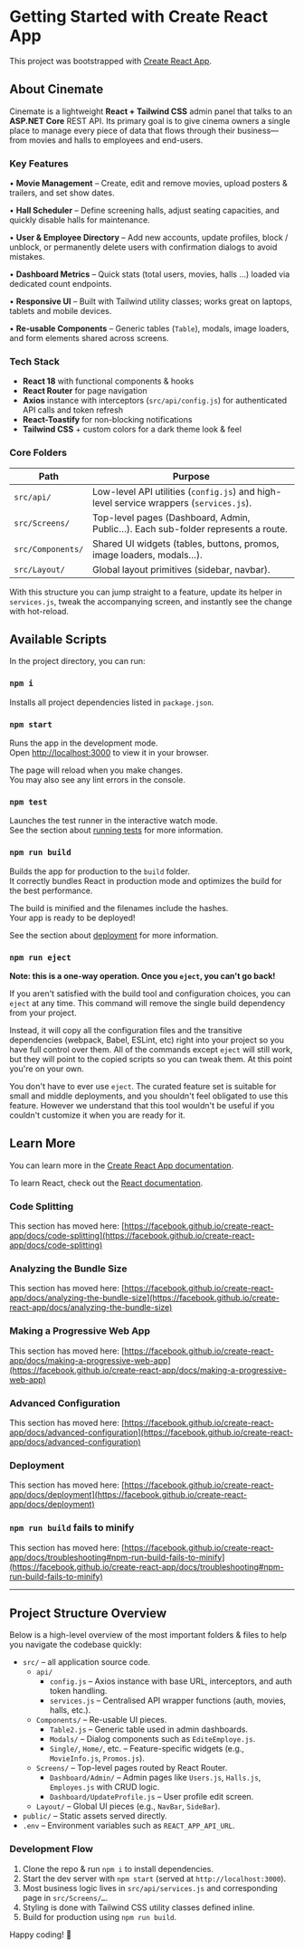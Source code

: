 # Getting Started with Create React App

This project was bootstrapped with [Create React App](https://github.com/facebook/create-react-app).

## About Cinemate

Cinemate is a lightweight **React + Tailwind CSS** admin panel that talks to an **ASP.NET Core** REST API.  Its primary goal is to give cinema owners a single place to manage every piece of data that flows through their business—from movies and halls to employees and end-users.

### Key Features

• **Movie Management** – Create, edit and remove movies, upload posters & trailers, and set show dates.

• **Hall Scheduler** – Define screening halls, adjust seating capacities, and quickly disable halls for maintenance.

• **User & Employee Directory** – Add new accounts, update profiles, block / unblock, or permanently delete users with confirmation dialogs to avoid mistakes.

• **Dashboard Metrics** – Quick stats (total users, movies, halls …) loaded via dedicated count endpoints.

• **Responsive UI** – Built with Tailwind utility classes; works great on laptops, tablets and mobile devices.

• **Re-usable Components** – Generic tables (`Table`), modals, image loaders, and form elements shared across screens.

### Tech Stack

- **React 18** with functional components & hooks
- **React Router** for page navigation
- **Axios** instance with interceptors (`src/api/config.js`) for authenticated API calls and token refresh
- **React-Toastify** for non-blocking notifications
- **Tailwind CSS** + custom colors for a dark theme look & feel

### Core Folders

| Path | Purpose |
|------|---------|
| `src/api/` | Low-level API utilities (`config.js`) and high-level service wrappers (`services.js`). |
| `src/Screens/` | Top-level pages (Dashboard, Admin, Public…). Each sub-folder represents a route. |
| `src/Components/` | Shared UI widgets (tables, buttons, promos, image loaders, modals…). |
| `src/Layout/` | Global layout primitives (sidebar, navbar). |

With this structure you can jump straight to a feature, update its helper in `services.js`, tweak the accompanying screen, and instantly see the change with hot-reload.

## Available Scripts

In the project directory, you can run:

### `npm i`

Installs all project dependencies listed in `package.json`.

### `npm start`

Runs the app in the development mode.\
Open [http://localhost:3000](http://localhost:3000) to view it in your browser.

The page will reload when you make changes.\
You may also see any lint errors in the console.

### `npm test`

Launches the test runner in the interactive watch mode.\
See the section about [running tests](https://facebook.github.io/create-react-app/docs/running-tests) for more information.

### `npm run build`

Builds the app for production to the `build` folder.\
It correctly bundles React in production mode and optimizes the build for the best performance.

The build is minified and the filenames include the hashes.\
Your app is ready to be deployed!

See the section about [deployment](https://facebook.github.io/create-react-app/docs/deployment) for more information.

### `npm run eject`

**Note: this is a one-way operation. Once you `eject`, you can't go back!**

If you aren't satisfied with the build tool and configuration choices, you can `eject` at any time. This command will remove the single build dependency from your project.

Instead, it will copy all the configuration files and the transitive dependencies (webpack, Babel, ESLint, etc) right into your project so you have full control over them. All of the commands except `eject` will still work, but they will point to the copied scripts so you can tweak them. At this point you're on your own.

You don't have to ever use `eject`. The curated feature set is suitable for small and middle deployments, and you shouldn't feel obligated to use this feature. However we understand that this tool wouldn't be useful if you couldn't customize it when you are ready for it.

## Learn More

You can learn more in the [Create React App documentation](https://facebook.github.io/create-react-app/docs/getting-started).

To learn React, check out the [React documentation](https://reactjs.org/).

### Code Splitting

This section has moved here: [https://facebook.github.io/create-react-app/docs/code-splitting](https://facebook.github.io/create-react-app/docs/code-splitting)

### Analyzing the Bundle Size

This section has moved here: [https://facebook.github.io/create-react-app/docs/analyzing-the-bundle-size](https://facebook.github.io/create-react-app/docs/analyzing-the-bundle-size)

### Making a Progressive Web App

This section has moved here: [https://facebook.github.io/create-react-app/docs/making-a-progressive-web-app](https://facebook.github.io/create-react-app/docs/making-a-progressive-web-app)

### Advanced Configuration

This section has moved here: [https://facebook.github.io/create-react-app/docs/advanced-configuration](https://facebook.github.io/create-react-app/docs/advanced-configuration)

### Deployment

This section has moved here: [https://facebook.github.io/create-react-app/docs/deployment](https://facebook.github.io/create-react-app/docs/deployment)

### `npm run build` fails to minify

This section has moved here: [https://facebook.github.io/create-react-app/docs/troubleshooting#npm-run-build-fails-to-minify](https://facebook.github.io/create-react-app/docs/troubleshooting#npm-run-build-fails-to-minify)

---

## Project Structure Overview

Below is a high-level overview of the most important folders & files to help you navigate the codebase quickly:

- `src/` – all application source code.
  - `api/`
    - `config.js` – Axios instance with base URL, interceptors, and auth token handling.
    - `services.js` – Centralised API wrapper functions (auth, movies, halls, etc.).
  - `Components/` – Re-usable UI pieces.
    - `Table2.js` – Generic table used in admin dashboards.
    - `Modals/` – Dialog components such as `EditeEmploye.js`.
    - `Single/`, `Home/`, etc. – Feature-specific widgets (e.g., `MovieInfo.js`, `Promos.js`).
  - `Screens/` – Top-level pages routed by React Router.
    - `Dashboard/Admin/` – Admin pages like `Users.js`, `Halls.js`, `Employes.js` with CRUD logic.
    - `Dashboard/UpdateProfile.js` – User profile edit screen.
  - `Layout/` – Global UI pieces (e.g., `NavBar`, `SideBar`).
- `public/` – Static assets served directly.
- `.env` – Environment variables such as `REACT_APP_API_URL`.

### Development Flow
1. Clone the repo & run `npm i` to install dependencies.
2. Start the dev server with `npm start` (served at `http://localhost:3000`).
3. Most business logic lives in `src/api/services.js` and corresponding page in `src/Screens/…`.
4. Styling is done with Tailwind CSS utility classes defined inline.
5. Build for production using `npm run build`.

Happy coding! :rocket:
